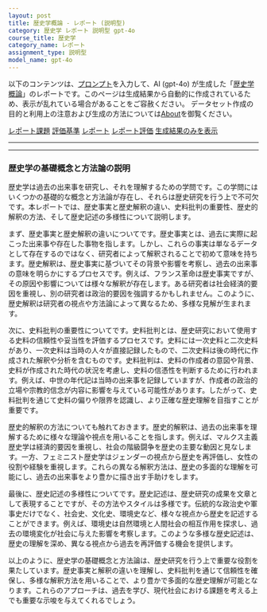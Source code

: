 ```yaml
---
layout: post
title: 歴史学概論 - レポート (説明型)
category: 歴史学 レポート 説明型 gpt-4o
course_title: 歴史学
category_name: レポート
assignment_type: 説明型
model_name: gpt-4o
---
```


以下のコンテンツは、[プロンプト](http://127.0.0.1:8000/generated/歴史学/gpt-4o/prompt_レポート-説明型.md)を入力して、AI (gpt-4o) が生成した「[歴史学概論](/contents/歴史学/)」のレポートです。このページは生成結果から自動的に作成されているため、表示が乱れている場合があることをご容赦ください。
データセット作成の目的と利用上の注意および生成の方法については[About](/About)を御覧ください。

[レポート課題](../レポート課題-説明型)
[評価基準](../評価基準-説明型)
[レポート](../レポート-説明型)
[レポート評価](../レポート評価-説明型)
[生成結果のみを表示](http://127.0.0.1:8000/generated/歴史学/gpt-4o/レポート-説明型.md)
  

***
***
  
### 歴史学の基礎概念と方法論の説明

歴史学は過去の出来事を研究し、それを理解するための学問です。この学問にはいくつかの基礎的な概念と方法論が存在し、それらは歴史研究を行う上で不可欠です。本レポートでは、歴史事実と歴史解釈の違い、史料批判の重要性、歴史的解釈の方法、そして歴史記述の多様性について説明します。

まず、歴史事実と歴史解釈の違いについてです。歴史事実とは、過去に実際に起こった出来事や存在した事物を指します。しかし、これらの事実は単なるデータとして存在するのではなく、研究者によって解釈されることで初めて意味を持ちます。歴史解釈は、歴史事実に基づいてその背景や影響を考察し、過去の出来事の意味を明らかにするプロセスです。例えば、フランス革命は歴史事実ですが、その原因や影響については様々な解釈が存在します。ある研究者は社会経済的要因を重視し、別の研究者は政治的要因を強調するかもしれません。このように、歴史解釈は研究者の視点や方法論によって異なるため、多様な見解が生まれます。

次に、史料批判の重要性についてです。史料批判とは、歴史研究において使用する史料の信頼性や妥当性を評価するプロセスです。史料には一次史料と二次史料があり、一次史料は当時の人々が直接記録したもので、二次史料は後の時代に作成された解釈や分析を含むものです。史料批判は、史料の作成者の意図や背景、史料が作成された時代の状況を考慮し、史料の信憑性を判断するために行われます。例えば、中世の年代記は当時の出来事を記録していますが、作成者の政治的立場や宗教的信念が内容に影響を与えている可能性があります。したがって、史料批判を通じて史料の偏りや限界を認識し、より正確な歴史理解を目指すことが重要です。

歴史的解釈の方法についても触れておきます。歴史的解釈は、過去の出来事を理解するために様々な理論や視点を用いることを指します。例えば、マルクス主義歴史学は経済的要因を重視し、社会の階級闘争を歴史の主要な動因と見なします。一方、フェミニスト歴史学はジェンダーの視点から歴史を再評価し、女性の役割や経験を重視します。これらの異なる解釈方法は、歴史の多面的な理解を可能にし、過去の出来事をより豊かに描き出す手助けをします。

最後に、歴史記述の多様性についてです。歴史記述は、歴史研究の成果を文章として表現することですが、その方法やスタイルは多様です。伝統的な政治史や軍事史だけでなく、社会史、文化史、環境史など、様々な視点から歴史を記述することができます。例えば、環境史は自然環境と人間社会の相互作用を探求し、過去の環境変化が社会に与えた影響を考察します。このような多様な歴史記述は、歴史の理解を深め、異なる視点から過去を再評価する機会を提供します。

以上のように、歴史学の基礎概念と方法論は、歴史研究を行う上で重要な役割を果たしています。歴史事実と解釈の違いを理解し、史料批判を通じて信頼性を確保し、多様な解釈方法を用いることで、より豊かで多面的な歴史理解が可能となります。これらのアプローチは、過去を学び、現代社会における課題を考える上でも重要な示唆を与えてくれるでしょう。
